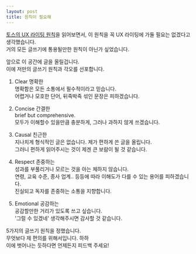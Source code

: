 ```yaml
---
layout: post
title: 원칙이 필요해
---
```


[토스의 UX 라이팅 원칙](https://toss.tech/article/8-writing-principles-of-toss)을 읽어보면서, 이 원칙을 꼭 UX 라이팅에 가둘 필요는 없겠다고 생각했습니다.  
거의 모든 글쓰기에 통용될만한 원칙이 아닌가 싶었습니다.

앞으로 이 공간에 글을 올릴겁니다.  
이에 저만의 글쓰기 원칙과 각오를 선포합니다.

1. Clear 명확한  
명확함은 모든 소통에서 필수적이라고 믿습니다.  
어렵거나 모호한 단어, 뒤죽박죽 섞인 문장은 피하겠습니다.

2. Concise 간결한  
brief but comprehensive.  
모두가 이해할수 있을만큼 충분하게, 그러나 과하지 않게 쓰겠습니다.

3. Causal 친근한  
지나치게 형식적인 글은 없습니다. 제가 편하게 쓴 글을 올립니다.  
그러니 편하게 읽어주시는 것이 제겐 큰 보람이 될 것 같습니다.

4. Respect 존중하는  
성과를 부풀리거나 모르는 것을 아는 체하지 않습니다.  
연령, 교육 수준, 종사 업계.. 등등에 따라 이해도가 다를 수 있는 용어를 피하겠습니다.  
진실되고 독자를 존중하는 소통을 지향합니다.

5. Emotional 공감하는  
공감할만한 거리가 있도록 쓰고 싶습니다.  
'그럴 수 있겠네' 생각해주시면 감사할 것 같습니다.

5가지의 글쓰기 원칙을 정했습니다.  
무엇보다 제 편의를 위해서입니다. 하하  
이에 벗어나는 듯하다면 언제든지 피드백 주세요!
